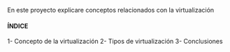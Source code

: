En este proyecto explicare conceptos relacionados con la virtualización

#### ÍNDICE

1- Concepto de la virtualización
2- Tipos de virtualización
3- Conclusiones
